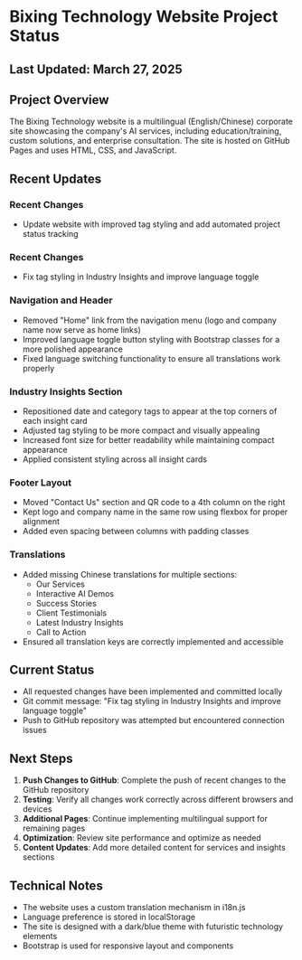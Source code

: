 # Bixing Technology Website Project Status

## Last Updated: March 27, 2025

## Project Overview
The Bixing Technology website is a multilingual (English/Chinese) corporate site showcasing the company's AI services, including education/training, custom solutions, and enterprise consultation. The site is hosted on GitHub Pages and uses HTML, CSS, and JavaScript.

## Recent Updates

### Recent Changes
- Update website with improved tag styling and add automated project status tracking


### Recent Changes
- Fix tag styling in Industry Insights and improve language toggle


### Navigation and Header
- Removed "Home" link from the navigation menu (logo and company name now serve as home links)
- Improved language toggle button styling with Bootstrap classes for a more polished appearance
- Fixed language switching functionality to ensure all translations work properly

### Industry Insights Section
- Repositioned date and category tags to appear at the top corners of each insight card
- Adjusted tag styling to be more compact and visually appealing
- Increased font size for better readability while maintaining compact appearance
- Applied consistent styling across all insight cards

### Footer Layout
- Moved "Contact Us" section and QR code to a 4th column on the right
- Kept logo and company name in the same row using flexbox for proper alignment
- Added even spacing between columns with padding classes

### Translations
- Added missing Chinese translations for multiple sections:
  - Our Services
  - Interactive AI Demos
  - Success Stories
  - Client Testimonials
  - Latest Industry Insights
  - Call to Action
- Ensured all translation keys are correctly implemented and accessible

## Current Status
- All requested changes have been implemented and committed locally
- Git commit message: "Fix tag styling in Industry Insights and improve language toggle"
- Push to GitHub repository was attempted but encountered connection issues

## Next Steps
1. **Push Changes to GitHub**: Complete the push of recent changes to the GitHub repository
2. **Testing**: Verify all changes work correctly across different browsers and devices
3. **Additional Pages**: Continue implementing multilingual support for remaining pages
4. **Optimization**: Review site performance and optimize as needed
5. **Content Updates**: Add more detailed content for services and insights sections

## Technical Notes
- The website uses a custom translation mechanism in i18n.js
- Language preference is stored in localStorage
- The site is designed with a dark/blue theme with futuristic technology elements
- Bootstrap is used for responsive layout and components


